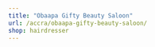 ```yaml
---
title: "Obaapa Gifty Beauty Saloon"
url: /accra/obaapa-gifty-beauty-saloon/
shop: hairdresser
---
```

